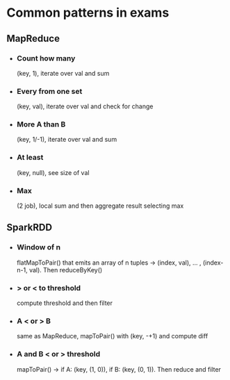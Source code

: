# Common patterns in exams

## MapReduce

- ### Count how many

   (key, 1), iterate over val and sum

- ### Every from one set

   (key, val), iterate over val and check for change

- ### More A than B

   (key, 1/-1), iterate over val and sum

- ### At least

   (key, null), see size of val

- ### Max

   (2 job), local sum and then aggregate result selecting max

## SparkRDD

- ### Window of n

   flatMapToPair() that emits an array of n tuples -> (index, val), ... , (index-n-1, val). Then reduceByKey()

- ### > or < to threshold

   compute threshold and then filter

- ### A < or > B

   same as MapReduce, mapToPair() with (key, -+1) and compute diff

- ### A and B < or > threshold

   mapToPair() -> if A: (key, (1, 0)), if B: (key, (0, 1)). Then reduce and filter
